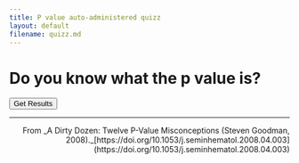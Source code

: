 ```yaml
---
title: P value auto-administered quizz
layout: default
filename: quizz.md
---
```

# Do you know what the p value is?

<body>
	<link rel="stylesheet" href="quizz_style.css">
	<!-- Divisin for quizz stuff -->
	<div id="quiz"></div>
	<!--  Button -->
	<button id="submit">Get Results</button>
	<!--  Results -->
	<div id="results"></div>
	<!--  Way out -->
	<div id="way_out"></div>
	<script src="quizz.js"></script>
	
</body>

---------
<div style="text-align: right"> From _A Dirty Dozen: Twelve P-Value Misconceptions (Steven Goodman, 2008)._[https://doi.org/10.1053/j.seminhematol.2008.04.003](https://doi.org/10.1053/j.seminhematol.2008.04.003)</div> 